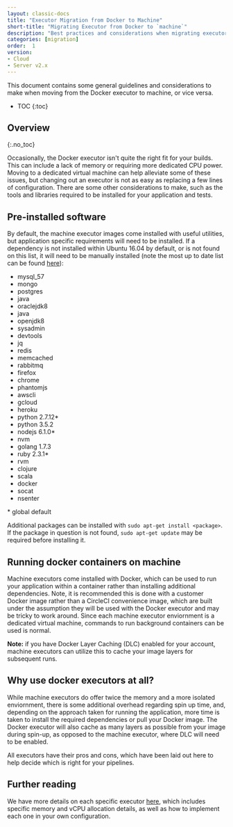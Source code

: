 ```yaml
---
layout: classic-docs
title: "Executor Migration from Docker to Machine"
short-title: "Migrating Executor from Docker to `machine`"
description: "Best practices and considerations when migrating executor"
categories: [migration]
order:  1
version:
- Cloud
- Server v2.x
---
```


This document contains some general guidelines and considerations to
make when moving from the Docker executor to machine, or vice versa.

* TOC 
{:toc}

## Overview
{:.no_toc}

Occasionally, the Docker executor isn't quite the right fit for your
builds. This can include a lack of memory or requiring more dedicated
CPU power. Moving to a dedicated virtual machine can help alleviate some
of these issues, but changing out an executor is not as easy as
replacing a few lines of configuration. There are some other
considerations to make, such as the tools and libraries required to be
installed for your application and tests.

## Pre-installed software

By default, the machine executor images come installed with useful
utilities, but application specific requirements will need to be
installed. If a dependency is not installed within Ubuntu 16.04 by
default, or is not found on this list, it will need to be manually
installed (note the most up to date list can be found
[here](https://raw.githubusercontent.com/circleci/image-builder/picard-vm-image/provision.sh)):

-   mysql\_57
-   mongo
-   postgres
-   java
-   oraclejdk8
-   java
-   openjdk8
-   sysadmin
-   devtools
-   jq
-   redis
-   memcached
-   rabbitmq
-   firefox
-   chrome
-   phantomjs
-   awscli
-   gcloud
-   heroku
-   python 2.7.12\*
-   python 3.5.2
-   nodejs 6.1.0\*
-   nvm
-   golang 1.7.3
-   ruby 2.3.1\*
-   rvm
-   clojure
-   scala
-   docker
-   socat
-   nsenter

\* global default

Additional packages can be installed with
`sudo apt-get install <package>`. If the package in question is not
found, `sudo apt-get update` may be required before installing it.

## Running docker containers on machine

Machine executors come installed with Docker, which can be used
to run your application within a container rather than installing
additional dependencies. Note, it is recommended this is done with a
customer Docker image rather than a CircleCI convenience image, which
are built under the assumption they will be used with the Docker
executor and may be tricky to work around. Since each machine executor
enviornment is a dedicated virtual machine, commands to run background
containers can be used is normal.

**Note:** if you have Docker Layer Caching (DLC) enabled for your
account, machine executors can utilize this to cache your image layers
for subsequent runs.

## Why use docker executors at all?

While machine executors do offer twice the memory and a more isolated
enviornment, there is some additional overhead regarding spin up time,
and, depending on the approach taken for running the application, more
time is taken to install the required dependencies or pull your Docker
image. The Docker executor will also cache as many layers as possible
from your image during spin-up, as opposed to the machine executor,
where DLC will need to be enabled.

All executors have their pros and cons, which have been laid out here to
help decide which is right for your pipelines.

## Further reading

We have more details on each specific executor
[here](https://circleci.com/docs/2.0/executor-types/), which includes
specific memory and vCPU allocation details, as well as how to implement
each one in your own configuration.

